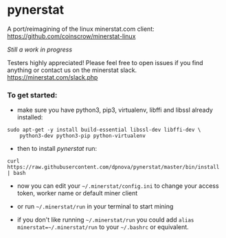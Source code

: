 # pynerstat

A port/reimagining of the linux minerstat.com client: https://github.com/coinscrow/minerstat-linux

*Still a work in progress*

Testers highly appreciated! Please feel free to open issues if you find anything or contact us on
the minerstat slack. https://minerstat.com/slack.php


### To get started:

* make sure you have python3, pip3, virtualenv, libffi and libssl already installed:

```shell
sudo apt-get -y install build-essential libssl-dev libffi-dev \
    python3-dev python3-pip python-virtualenv
```

* then to install *pynerstat* run:

```shell
curl https://raw.githubusercontent.com/dpnova/pynerstat/master/bin/install | bash
```

* now you can edit your `~/.minerstat/config.ini` to change your access token, worker name or
  default miner client

* or run `~/.minerstat/run` in your terminal to start mining

* if you don't like running `~/.minerstat/run` you could add `alias minerstat=~/.minerstat/run` to your `~/.bashrc` or equivalent.
